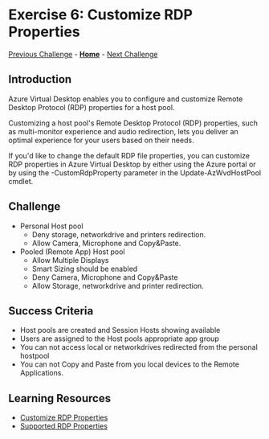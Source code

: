 # Exercise 6: Customize RDP Properties

[Previous Challenge](./05-scaling-plan.md) - **[Home](../Readne.md)** - [Next Challenge](./xxx.md)

## Introduction
Azure Virtual Desktop enables you to configure and customize Remote Desktop Protocol (RDP) properties for a host pool. 

Customizing a host pool's Remote Desktop Protocol (RDP) properties, such as multi-monitor experience and audio redirection, lets you deliver an optimal experience for your users based on their needs. 

If you'd like to change the default RDP file properties, you can customize RDP properties in Azure Virtual Desktop by either using the Azure portal or by using the -CustomRdpProperty parameter in the Update-AzWvdHostPool cmdlet.

## Challenge 

- Personal Host pool
    - Deny storage, networkdrive and printers redirection.
    - Allow Camera,  Microphone and Copy&Paste.
- Pooled (Remote App) Host pool 
    - Allow Multiple Displays
    - Smart Sizing should be enabled
    - Deny Camera, Microphone and Copy&Paste
    - Allow Storage, networkdrive and printer redirection.

## Success Criteria
- Host pools are created and Session Hosts showing available
- Users are assigned to the Host pools appropriate app group
- You can not access local or networkdrives redirected from the personal hostpool
- You can not Copy and Paste from you local devices to the Remote Applications.

## Learning Resources
- [Customize RDP Properties](https://learn.microsoft.com/en-us/azure/virtual-desktop/customize-rdp-properties)
- [Supported RDP Properties](https://learn.microsoft.com/en-us/windows-server/remote/remote-desktop-services/clients/rdp-files)
